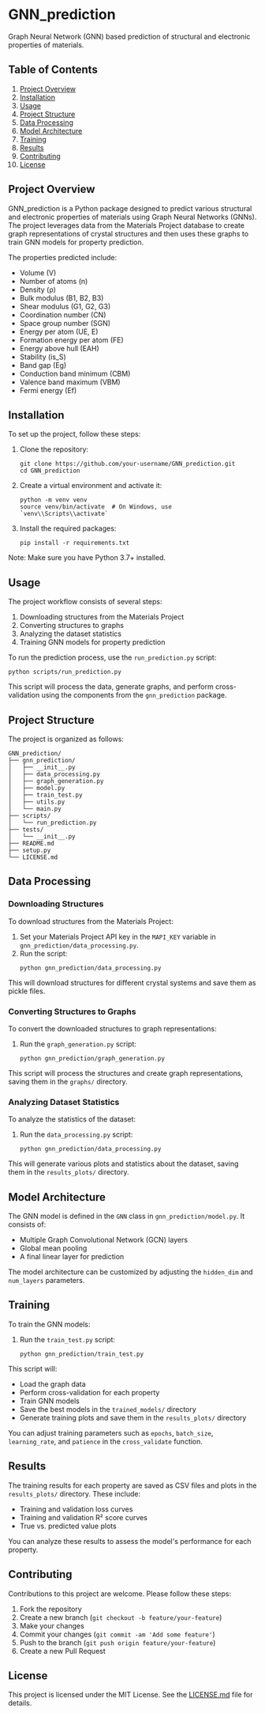 # GNN_prediction

Graph Neural Network (GNN) based prediction of structural and electronic properties of materials.

## Table of Contents

1. [Project Overview](#project-overview)
2. [Installation](#installation)
3. [Usage](#usage)
4. [Project Structure](#project-structure)
5. [Data Processing](#data-processing)
6. [Model Architecture](#model-architecture)
7. [Training](#training)
8. [Results](#results)
9. [Contributing](#contributing)
10. [License](#license)

## Project Overview

GNN_prediction is a Python package designed to predict various structural and electronic properties of materials using Graph Neural Networks (GNNs). The project leverages data from the Materials Project database to create graph representations of crystal structures and then uses these graphs to train GNN models for property prediction.

The properties predicted include:
- Volume (V)
- Number of atoms (n)
- Density (ρ)
- Bulk modulus (B1, B2, B3)
- Shear modulus (G1, G2, G3)
- Coordination number (CN)
- Space group number (SGN)
- Energy per atom (UE, E)
- Formation energy per atom (FE)
- Energy above hull (EAH)
- Stability (is_S)
- Band gap (Eg)
- Conduction band minimum (CBM)
- Valence band maximum (VBM)
- Fermi energy (Ef)

## Installation

To set up the project, follow these steps:

1. Clone the repository:
   ```
   git clone https://github.com/your-username/GNN_prediction.git
   cd GNN_prediction
   ```

2. Create a virtual environment and activate it:
   ```
   python -m venv venv
   source venv/bin/activate  # On Windows, use `venv\\Scripts\\activate`
   ```

3. Install the required packages:
   ```
   pip install -r requirements.txt
   ```

Note: Make sure you have Python 3.7+ installed.

## Usage

The project workflow consists of several steps:

1. Downloading structures from the Materials Project
2. Converting structures to graphs
3. Analyzing the dataset statistics
4. Training GNN models for property prediction

To run the prediction process, use the `run_prediction.py` script:

```
python scripts/run_prediction.py
```

This script will process the data, generate graphs, and perform cross-validation using the components from the `gnn_prediction` package.

## Project Structure

The project is organized as follows:

```
GNN_prediction/
├── gnn_prediction/
│   ├── __init__.py
│   ├── data_processing.py
│   ├── graph_generation.py
│   ├── model.py
│   ├── train_test.py
│   ├── utils.py
│   └── main.py
├── scripts/
│   └── run_prediction.py
├── tests/
│   └── __init__.py
├── README.md
├── setup.py
└── LICENSE.md
```

## Data Processing

### Downloading Structures

To download structures from the Materials Project:

1. Set your Materials Project API key in the `MAPI_KEY` variable in `gnn_prediction/data_processing.py`.
2. Run the script:
   ```
   python gnn_prediction/data_processing.py
   ```

This will download structures for different crystal systems and save them as pickle files.

### Converting Structures to Graphs

To convert the downloaded structures to graph representations:

1. Run the `graph_generation.py` script:
   ```
   python gnn_prediction/graph_generation.py
   ```

This script will process the structures and create graph representations, saving them in the `graphs/` directory.

### Analyzing Dataset Statistics

To analyze the statistics of the dataset:

1. Run the `data_processing.py` script:
   ```
   python gnn_prediction/data_processing.py
   ```

This will generate various plots and statistics about the dataset, saving them in the `results_plots/` directory.

## Model Architecture

The GNN model is defined in the `GNN` class in `gnn_prediction/model.py`. It consists of:

- Multiple Graph Convolutional Network (GCN) layers
- Global mean pooling
- A final linear layer for prediction

The model architecture can be customized by adjusting the `hidden_dim` and `num_layers` parameters.

## Training

To train the GNN models:

1. Run the `train_test.py` script:
   ```
   python gnn_prediction/train_test.py
   ```

This script will:
- Load the graph data
- Perform cross-validation for each property
- Train GNN models
- Save the best models in the `trained_models/` directory
- Generate training plots and save them in the `results_plots/` directory

You can adjust training parameters such as `epochs`, `batch_size`, `learning_rate`, and `patience` in the `cross_validate` function.

## Results

The training results for each property are saved as CSV files and plots in the `results_plots/` directory. These include:

- Training and validation loss curves
- Training and validation R² score curves
- True vs. predicted value plots

You can analyze these results to assess the model's performance for each property.

## Contributing

Contributions to this project are welcome. Please follow these steps:

1. Fork the repository
2. Create a new branch (`git checkout -b feature/your-feature`)
3. Make your changes
4. Commit your changes (`git commit -am 'Add some feature'`)
5. Push to the branch (`git push origin feature/your-feature`)
6. Create a new Pull Request

## License

This project is licensed under the MIT License. See the [LICENSE.md](LICENSE.md) file for details.